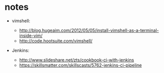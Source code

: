 notes
=====


- vimshell:
    * http://blog.hugeaim.com/2012/05/05/install-vimshell-as-a-terminal-inside-vim/
    * http://code.hootsuite.com/vimshell/

- Jenkins:
    * http://www.slideshare.net/zts/cookbook-ci-with-jenkins
    * https://skillsmatter.com/skillscasts/5762-jenkins-ci-pipeline
